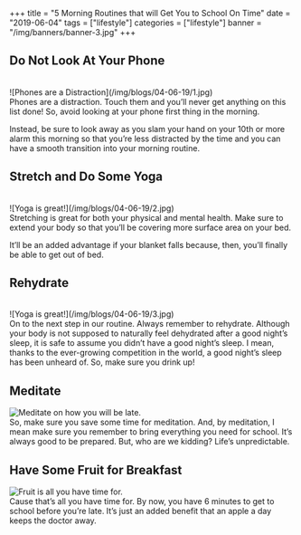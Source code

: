+++
title = "5 Morning Routines that will Get You to School On Time"
date = "2019-06-04"
tags = ["lifestyle"]
categories = ["lifestyle"]
banner = "/img/banners/banner-3.jpg"
+++

## Do Not Look At Your Phone
<br>
![Phones are a Distraction](/img/blogs/04-06-19/1.jpg)<br>
  Phones are a distraction. Touch them and you’ll never get anything on this list done! So, avoid looking at your phone first thing in the morning.

  Instead, be sure to look away as you slam your hand on your 10th or more alarm this morning so that you’re less distracted by the time and you can have a smooth transition into your morning routine.

## Stretch and Do Some Yoga
<br>
![Yoga is great!](/img/blogs/04-06-19/2.jpg)<br>
Stretching is great for both your physical and mental health. Make sure to extend your body so that you’ll be covering more surface area on your bed.

It’ll be an added advantage if your blanket falls because, then, you’ll finally be able to get out of bed.

## Rehydrate
<br>
![Yoga is great!](/img/blogs/04-06-19/3.jpg)<br>
On to the next step in our routine. Always remember to rehydrate. Although your body is not supposed to naturally feel dehydrated after a good night’s sleep, it is safe to assume you didn’t have a good night’s sleep. I mean, thanks to the ever-growing competition in the world, a good night’s sleep has been unheard of. So, make sure you drink up!

## Meditate
![Meditate on how you will be late.](/img/blogs/04-06-19/4.jpg)<br>
So, make sure you save some time for meditation. And, by meditation, I mean make sure you remember to bring everything you need for school. It’s always good to be prepared. But, who are we kidding? Life’s unpredictable.

## Have Some Fruit for Breakfast
![Fruit is all you have time for.](/img/blogs/04-06-19/5.jpg)<br>
Cause that’s all you have time for. By now, you have 6 minutes to get to school before you’re late. It’s just an added benefit that an apple a day keeps the doctor away.
